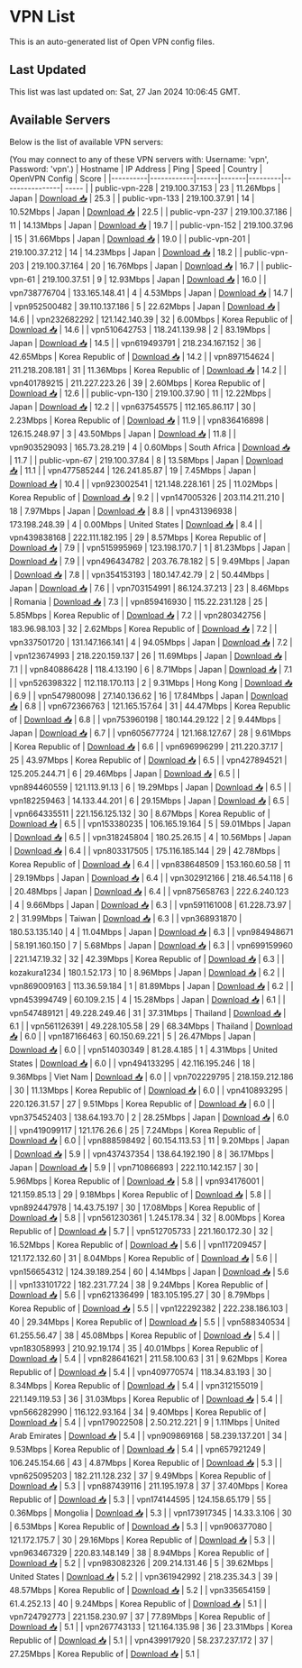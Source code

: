 # VPN List

This is an auto-generated list of Open VPN config files.

## Last Updated

This list was last updated on: Sat, 27 Jan 2024 10:06:45 GMT.

## Available Servers

Below is the list of available VPN servers:

(You may connect to any of these VPN servers with: Username: 'vpn', Password: 'vpn'.)
| Hostname | IP Address | Ping | Speed | Country | OpenVPN Config | Score |
|----------|------------|------|-------|---------|----------------| ----- |
| public-vpn-228 | 219.100.37.153 | 23 | 11.26Mbps | Japan | [Download 📥](./configs/server_0_JP.ovpn) | 25.3 |
| public-vpn-133 | 219.100.37.91 | 14 | 10.52Mbps | Japan | [Download 📥](./configs/server_1_JP.ovpn) | 22.5 |
| public-vpn-237 | 219.100.37.186 | 11 | 14.13Mbps | Japan | [Download 📥](./configs/server_2_JP.ovpn) | 19.7 |
| public-vpn-152 | 219.100.37.96 | 15 | 31.66Mbps | Japan | [Download 📥](./configs/server_3_JP.ovpn) | 19.0 |
| public-vpn-201 | 219.100.37.212 | 14 | 14.23Mbps | Japan | [Download 📥](./configs/server_4_JP.ovpn) | 18.2 |
| public-vpn-203 | 219.100.37.164 | 20 | 16.76Mbps | Japan | [Download 📥](./configs/server_5_JP.ovpn) | 16.7 |
| public-vpn-61 | 219.100.37.51 | 9 | 12.93Mbps | Japan | [Download 📥](./configs/server_6_JP.ovpn) | 16.0 |
| vpn738776704 | 133.165.148.41 | 4 | 4.53Mbps | Japan | [Download 📥](./configs/server_7_JP.ovpn) | 14.7 |
| vpn952500482 | 39.110.137.186 | 5 | 22.62Mbps | Japan | [Download 📥](./configs/server_8_JP.ovpn) | 14.6 |
| vpn232682292 | 121.142.140.39 | 32 | 6.00Mbps | Korea Republic of | [Download 📥](./configs/server_9_KR.ovpn) | 14.6 |
| vpn510642753 | 118.241.139.98 | 2 | 83.19Mbps | Japan | [Download 📥](./configs/server_10_JP.ovpn) | 14.5 |
| vpn619493791 | 218.234.167.152 | 36 | 42.65Mbps | Korea Republic of | [Download 📥](./configs/server_11_KR.ovpn) | 14.2 |
| vpn897154624 | 211.218.208.181 | 31 | 11.36Mbps | Korea Republic of | [Download 📥](./configs/server_12_KR.ovpn) | 14.2 |
| vpn401789215 | 211.227.223.26 | 39 | 2.60Mbps | Korea Republic of | [Download 📥](./configs/server_13_KR.ovpn) | 12.6 |
| public-vpn-130 | 219.100.37.90 | 11 | 12.22Mbps | Japan | [Download 📥](./configs/server_14_JP.ovpn) | 12.2 |
| vpn637545575 | 112.165.86.117 | 30 | 2.23Mbps | Korea Republic of | [Download 📥](./configs/server_15_KR.ovpn) | 11.9 |
| vpn836416898 | 126.15.248.97 | 3 | 43.50Mbps | Japan | [Download 📥](./configs/server_16_JP.ovpn) | 11.8 |
| vpn903529093 | 165.73.28.219 | 4 | 0.60Mbps | South Africa | [Download 📥](./configs/server_17_ZA.ovpn) | 11.7 |
| public-vpn-67 | 219.100.37.84 | 8 | 13.58Mbps | Japan | [Download 📥](./configs/server_18_JP.ovpn) | 11.1 |
| vpn477585244 | 126.241.85.87 | 19 | 7.45Mbps | Japan | [Download 📥](./configs/server_19_JP.ovpn) | 10.4 |
| vpn923002541 | 121.148.228.161 | 25 | 11.02Mbps | Korea Republic of | [Download 📥](./configs/server_20_KR.ovpn) | 9.2 |
| vpn147005326 | 203.114.211.210 | 18 | 7.97Mbps | Japan | [Download 📥](./configs/server_21_JP.ovpn) | 8.8 |
| vpn431396938 | 173.198.248.39 | 4 | 0.00Mbps | United States | [Download 📥](./configs/server_22_US.ovpn) | 8.4 |
| vpn439838168 | 222.111.182.195 | 29 | 8.57Mbps | Korea Republic of | [Download 📥](./configs/server_23_KR.ovpn) | 7.9 |
| vpn515995969 | 123.198.170.7 | 1 | 81.23Mbps | Japan | [Download 📥](./configs/server_24_JP.ovpn) | 7.9 |
| vpn496434782 | 203.76.78.182 | 5 | 9.49Mbps | Japan | [Download 📥](./configs/server_25_JP.ovpn) | 7.8 |
| vpn354153193 | 180.147.42.79 | 2 | 50.44Mbps | Japan | [Download 📥](./configs/server_26_JP.ovpn) | 7.6 |
| vpn703154991 | 86.124.37.213 | 23 | 8.46Mbps | Romania | [Download 📥](./configs/server_27_RO.ovpn) | 7.3 |
| vpn859416930 | 115.22.231.128 | 25 | 5.85Mbps | Korea Republic of | [Download 📥](./configs/server_28_KR.ovpn) | 7.2 |
| vpn280342756 | 183.96.98.103 | 32 | 2.62Mbps | Korea Republic of | [Download 📥](./configs/server_29_KR.ovpn) | 7.2 |
| vpn337501720 | 131.147.166.141 | 4 | 94.05Mbps | Japan | [Download 📥](./configs/server_30_JP.ovpn) | 7.2 |
| vpn123674993 | 218.220.159.137 | 26 | 11.69Mbps | Japan | [Download 📥](./configs/server_31_JP.ovpn) | 7.1 |
| vpn840886428 | 118.4.13.190 | 6 | 8.71Mbps | Japan | [Download 📥](./configs/server_32_JP.ovpn) | 7.1 |
| vpn526398322 | 112.118.170.113 | 2 | 9.31Mbps | Hong Kong | [Download 📥](./configs/server_33_HK.ovpn) | 6.9 |
| vpn547980098 | 27.140.136.62 | 16 | 17.84Mbps | Japan | [Download 📥](./configs/server_34_JP.ovpn) | 6.8 |
| vpn672366763 | 121.165.157.64 | 31 | 44.47Mbps | Korea Republic of | [Download 📥](./configs/server_35_KR.ovpn) | 6.8 |
| vpn753960198 | 180.144.29.122 | 2 | 9.44Mbps | Japan | [Download 📥](./configs/server_36_JP.ovpn) | 6.7 |
| vpn605677724 | 121.168.127.67 | 28 | 9.61Mbps | Korea Republic of | [Download 📥](./configs/server_37_KR.ovpn) | 6.6 |
| vpn696996299 | 211.220.37.17 | 25 | 43.97Mbps | Korea Republic of | [Download 📥](./configs/server_38_KR.ovpn) | 6.5 |
| vpn427894521 | 125.205.244.71 | 6 | 29.46Mbps | Japan | [Download 📥](./configs/server_39_JP.ovpn) | 6.5 |
| vpn894460559 | 121.113.91.13 | 6 | 19.29Mbps | Japan | [Download 📥](./configs/server_40_JP.ovpn) | 6.5 |
| vpn182259463 | 14.133.44.201 | 6 | 29.15Mbps | Japan | [Download 📥](./configs/server_41_JP.ovpn) | 6.5 |
| vpn664335511 | 221.156.125.132 | 30 | 8.67Mbps | Korea Republic of | [Download 📥](./configs/server_42_KR.ovpn) | 6.5 |
| vpn153380235 | 106.165.19.164 | 5 | 59.01Mbps | Japan | [Download 📥](./configs/server_43_JP.ovpn) | 6.5 |
| vpn318245804 | 180.25.26.15 | 4 | 10.56Mbps | Japan | [Download 📥](./configs/server_44_JP.ovpn) | 6.4 |
| vpn803317505 | 175.116.185.144 | 29 | 42.78Mbps | Korea Republic of | [Download 📥](./configs/server_45_KR.ovpn) | 6.4 |
| vpn838648509 | 153.160.60.58 | 11 | 29.19Mbps | Japan | [Download 📥](./configs/server_46_JP.ovpn) | 6.4 |
| vpn302912166 | 218.46.54.118 | 6 | 20.48Mbps | Japan | [Download 📥](./configs/server_47_JP.ovpn) | 6.4 |
| vpn875658763 | 222.6.240.123 | 4 | 9.66Mbps | Japan | [Download 📥](./configs/server_48_JP.ovpn) | 6.3 |
| vpn591161008 | 61.228.73.97 | 2 | 31.99Mbps | Taiwan | [Download 📥](./configs/server_49_TW.ovpn) | 6.3 |
| vpn368931870 | 180.53.135.140 | 4 | 11.04Mbps | Japan | [Download 📥](./configs/server_50_JP.ovpn) | 6.3 |
| vpn984948671 | 58.191.160.150 | 7 | 5.68Mbps | Japan | [Download 📥](./configs/server_51_JP.ovpn) | 6.3 |
| vpn699159960 | 221.147.19.32 | 32 | 42.39Mbps | Korea Republic of | [Download 📥](./configs/server_52_KR.ovpn) | 6.3 |
| kozakura1234 | 180.1.52.173 | 10 | 8.96Mbps | Japan | [Download 📥](./configs/server_53_JP.ovpn) | 6.2 |
| vpn869009163 | 113.36.59.184 | 1 | 81.89Mbps | Japan | [Download 📥](./configs/server_54_JP.ovpn) | 6.2 |
| vpn453994749 | 60.109.2.15 | 4 | 15.28Mbps | Japan | [Download 📥](./configs/server_55_JP.ovpn) | 6.1 |
| vpn547489121 | 49.228.249.46 | 31 | 37.31Mbps | Thailand | [Download 📥](./configs/server_56_TH.ovpn) | 6.1 |
| vpn561126391 | 49.228.105.58 | 29 | 68.34Mbps | Thailand | [Download 📥](./configs/server_57_TH.ovpn) | 6.0 |
| vpn187166463 | 60.150.69.221 | 5 | 26.47Mbps | Japan | [Download 📥](./configs/server_58_JP.ovpn) | 6.0 |
| vpn514030349 | 81.28.4.185 | 1 | 4.31Mbps | United States | [Download 📥](./configs/server_59_US.ovpn) | 6.0 |
| vpn494133295 | 42.116.195.246 | 18 | 9.36Mbps | Viet Nam | [Download 📥](./configs/server_60_VN.ovpn) | 6.0 |
| vpn702229795 | 218.159.212.186 | 30 | 11.13Mbps | Korea Republic of | [Download 📥](./configs/server_61_KR.ovpn) | 6.0 |
| vpn410893295 | 220.126.31.57 | 27 | 9.51Mbps | Korea Republic of | [Download 📥](./configs/server_62_KR.ovpn) | 6.0 |
| vpn375452403 | 138.64.193.70 | 2 | 28.25Mbps | Japan | [Download 📥](./configs/server_63_JP.ovpn) | 6.0 |
| vpn419099117 | 121.176.26.6 | 25 | 7.24Mbps | Korea Republic of | [Download 📥](./configs/server_64_KR.ovpn) | 6.0 |
| vpn888598492 | 60.154.113.53 | 11 | 9.20Mbps | Japan | [Download 📥](./configs/server_65_JP.ovpn) | 5.9 |
| vpn437437354 | 138.64.192.190 | 8 | 36.17Mbps | Japan | [Download 📥](./configs/server_66_JP.ovpn) | 5.9 |
| vpn710866893 | 222.110.142.157 | 30 | 5.96Mbps | Korea Republic of | [Download 📥](./configs/server_67_KR.ovpn) | 5.8 |
| vpn934176001 | 121.159.85.13 | 29 | 9.18Mbps | Korea Republic of | [Download 📥](./configs/server_68_KR.ovpn) | 5.8 |
| vpn892447978 | 14.43.75.197 | 30 | 17.08Mbps | Korea Republic of | [Download 📥](./configs/server_69_KR.ovpn) | 5.8 |
| vpn561230361 | 1.245.178.34 | 32 | 8.00Mbps | Korea Republic of | [Download 📥](./configs/server_70_KR.ovpn) | 5.7 |
| vpn512705733 | 221.160.172.30 | 32 | 16.52Mbps | Korea Republic of | [Download 📥](./configs/server_71_KR.ovpn) | 5.6 |
| vpn117209457 | 121.172.132.60 | 31 | 8.04Mbps | Korea Republic of | [Download 📥](./configs/server_72_KR.ovpn) | 5.6 |
| vpn156654312 | 124.39.189.254 | 60 | 4.14Mbps | Japan | [Download 📥](./configs/server_73_JP.ovpn) | 5.6 |
| vpn133101722 | 182.231.77.24 | 38 | 9.24Mbps | Korea Republic of | [Download 📥](./configs/server_74_KR.ovpn) | 5.6 |
| vpn621336499 | 183.105.195.27 | 30 | 8.79Mbps | Korea Republic of | [Download 📥](./configs/server_75_KR.ovpn) | 5.5 |
| vpn122292382 | 222.238.186.103 | 40 | 29.34Mbps | Korea Republic of | [Download 📥](./configs/server_76_KR.ovpn) | 5.5 |
| vpn588340534 | 61.255.56.47 | 38 | 45.08Mbps | Korea Republic of | [Download 📥](./configs/server_77_KR.ovpn) | 5.4 |
| vpn183058993 | 210.92.19.174 | 35 | 40.01Mbps | Korea Republic of | [Download 📥](./configs/server_78_KR.ovpn) | 5.4 |
| vpn828641621 | 211.58.100.63 | 31 | 9.62Mbps | Korea Republic of | [Download 📥](./configs/server_79_KR.ovpn) | 5.4 |
| vpn409770574 | 118.34.83.193 | 30 | 8.34Mbps | Korea Republic of | [Download 📥](./configs/server_80_KR.ovpn) | 5.4 |
| vpn312155019 | 221.149.119.53 | 36 | 31.03Mbps | Korea Republic of | [Download 📥](./configs/server_81_KR.ovpn) | 5.4 |
| vpn566282990 | 116.122.93.164 | 34 | 9.40Mbps | Korea Republic of | [Download 📥](./configs/server_82_KR.ovpn) | 5.4 |
| vpn179022508 | 2.50.212.221 | 9 | 1.11Mbps | United Arab Emirates | [Download 📥](./configs/server_83_AE.ovpn) | 5.4 |
| vpn909869168 | 58.239.137.201 | 34 | 9.53Mbps | Korea Republic of | [Download 📥](./configs/server_84_KR.ovpn) | 5.4 |
| vpn657921249 | 106.245.154.66 | 43 | 4.87Mbps | Korea Republic of | [Download 📥](./configs/server_85_KR.ovpn) | 5.3 |
| vpn625095203 | 182.211.128.232 | 37 | 9.49Mbps | Korea Republic of | [Download 📥](./configs/server_86_KR.ovpn) | 5.3 |
| vpn887439116 | 211.195.197.8 | 37 | 37.40Mbps | Korea Republic of | [Download 📥](./configs/server_87_KR.ovpn) | 5.3 |
| vpn174144595 | 124.158.65.179 | 55 | 0.36Mbps | Mongolia | [Download 📥](./configs/server_88_MN.ovpn) | 5.3 |
| vpn173917345 | 14.33.3.106 | 30 | 6.53Mbps | Korea Republic of | [Download 📥](./configs/server_89_KR.ovpn) | 5.3 |
| vpn906377080 | 121.172.175.7 | 30 | 29.16Mbps | Korea Republic of | [Download 📥](./configs/server_90_KR.ovpn) | 5.3 |
| vpn963467329 | 220.83.148.149 | 38 | 8.94Mbps | Korea Republic of | [Download 📥](./configs/server_91_KR.ovpn) | 5.2 |
| vpn983082326 | 209.214.131.46 | 5 | 39.62Mbps | United States | [Download 📥](./configs/server_92_US.ovpn) | 5.2 |
| vpn361942992 | 218.235.34.3 | 39 | 48.57Mbps | Korea Republic of | [Download 📥](./configs/server_93_KR.ovpn) | 5.2 |
| vpn335654159 | 61.4.252.13 | 40 | 9.24Mbps | Korea Republic of | [Download 📥](./configs/server_94_KR.ovpn) | 5.1 |
| vpn724792773 | 221.158.230.97 | 37 | 77.89Mbps | Korea Republic of | [Download 📥](./configs/server_95_KR.ovpn) | 5.1 |
| vpn267743133 | 121.164.135.98 | 36 | 23.31Mbps | Korea Republic of | [Download 📥](./configs/server_96_KR.ovpn) | 5.1 |
| vpn439917920 | 58.237.237.172 | 37 | 27.25Mbps | Korea Republic of | [Download 📥](./configs/server_97_KR.ovpn) | 5.1 |
